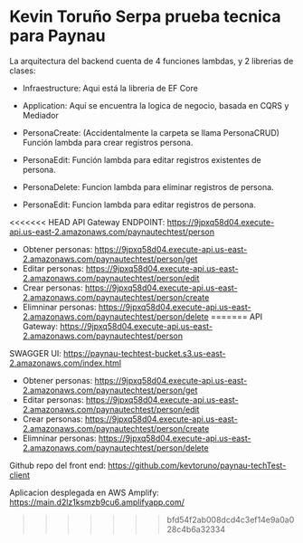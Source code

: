 # Kevin Toruño Serpa prueba tecnica para Paynau

La arquitectura del backend cuenta de 4 funciones lambdas, y 2 librerias de clases:

- Infraestructure: Aqui está la libreria de EF Core

- Application: Aquí se encuentra la logica de negocio, basada en CQRS y Mediador

- PersonaCreate: (Accidentalmente la carpeta se llama PersonaCRUD) Función lambda para crear registros persona.

- PersonaEdit: Función lambda para editar registros existentes de persona.

- PersonaDelete: Funcion lambda para eliminar registros de persona.

- PersonaEdit: Funcion lambda para editar registros de persona.

<<<<<<< HEAD
API Gateway ENDPOINT: https://9jpxq58d04.execute-api.us-east-2.amazonaws.com/paynautechtest/person

- Obtener personas: https://9jpxq58d04.execute-api.us-east-2.amazonaws.com/paynautechtest/person/get
- Editar personas: https://9jpxq58d04.execute-api.us-east-2.amazonaws.com/paynautechtest/person/edit
- Crear personas: https://9jpxq58d04.execute-api.us-east-2.amazonaws.com/paynautechtest/person/create
- Elimninar personas: https://9jpxq58d04.execute-api.us-east-2.amazonaws.com/paynautechtest/person/delete
=======
API Gateway: https://9jpxq58d04.execute-api.us-east-2.amazonaws.com/paynautechtest/person

SWAGGER UI: https://paynau-techtest-bucket.s3.us-east-2.amazonaws.com/index.html
* Obtener personas: https://9jpxq58d04.execute-api.us-east-2.amazonaws.com/paynautechtest/person/get
* Editar personas: https://9jpxq58d04.execute-api.us-east-2.amazonaws.com/paynautechtest/person/edit
* Crear personas: https://9jpxq58d04.execute-api.us-east-2.amazonaws.com/paynautechtest/person/create
* Elimninar personas: https://9jpxq58d04.execute-api.us-east-2.amazonaws.com/paynautechtest/person/delete

Github repo del front end: https://github.com/kevtoruno/paynau-techTest-client

Aplicacion desplegada en AWS Amplify: https://main.d2lz1ksmzb9cu6.amplifyapp.com/
>>>>>>> bfd54f2ab008dcd4c3ef14e9a0a028c4b6a32334
